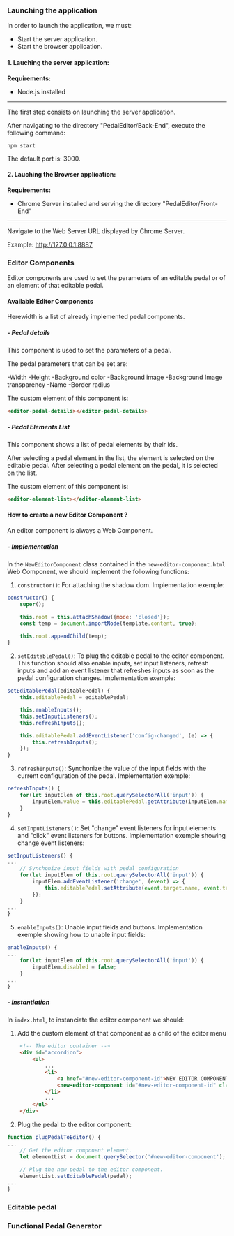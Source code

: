 ### Launching the application

In order to launch the application, we must:

- Start the server application.
- Start the browser application.

#### 1. Lauching the server application:

**Requirements:**
- Node.js installed

------------


The first step consists on launching the server application.

After navigating to the directory "PedalEditor/Back-End", execute the following command:
``` 
npm start
```
The default port is: 3000.

#### 2. Lauching the Browser application:
**Requirements:**
- Chrome Server installed and serving the directory "PedalEditor/Front-End"

------------


Navigate to the Web Server URL displayed by Chrome Server.

Example: http://127.0.0.1:8887


### Editor Components

Editor components are used to set the parameters of an editable pedal or of an element of that editable pedal.

#### Available Editor Components

Herewidth is a list of already implemented pedal components.

##### - Pedal details

This component is used to set the parameters of a pedal.

The pedal parameters that can be set are:

-Width
 -Height
-Background color
-Background image
-Background Image transparency
-Name
-Border radius

The custom element of this component is:

```html
<editor-pedal-details></editor-pedal-details>
```

##### - Pedal Elements List

This component shows a list of pedal elements by their ids.

After selecting a pedal element in the list, the element is selected on the editable pedal.
After selecting a pedal element on the pedal, it is selected on the list.

The custom element of this component is:
```html
<editor-element-list></editor-element-list>
```
#### How to create a new Editor Component ?

An editor component is always a Web Component.

##### - Implementation
In the `NewEditorComponent` class contained in the `new-editor-component.html` Web Component, we should implement the following functions:

1. `constructor()`: For attaching the shadow dom.
Implementation exemple:
```javascript
constructor() {
	super();

	this.root = this.attachShadow({mode: 'closed'});
	const temp = document.importNode(template.content, true);

	this.root.appendChild(temp);
}
```
2. `setEditablePedal()`: To plug the editable pedal to the editor component. This function should also enable inputs, set input listeners, refresh inputs and add an event listener that refreshes inputs as soon as the pedal configuration changes.
Implementation exemple:
```javascript
setEditablePedal(editablePedal) {
	this.editablePedal = editablePedal;

	this.enableInputs();
	this.setInputListeners();
	this.refreshInputs();

	this.editablePedal.addEventListener('config-changed', (e) => {
		this.refreshInputs();
	});
}
```

3. `refreshInputs()`: Synchonize the value of the input fields with the current configuration of the pedal.
Implementation exemple:
```javascript
refreshInputs() {
	for(let inputElem of this.root.querySelectorAll('input')) {
		inputElem.value = this.editablePedal.getAttribute(inputElem.name);
	}
}
```

4. `setInputListeners()`: Set "change" event listeners for input elements and "click" event listeners for buttons.
Implementation exemple showing change event listeners:
```javascript
setInputListeners() {
...
	// Synchonize input fields with pedal configuration
	for(let inputElem of this.root.querySelectorAll('input')) {
		inputElem.addEventListener('change', (event) => {
			this.editablePedal.setAttribute(event.target.name, event.target.value);
		});
	}
...
}
```

5. `enableInputs()`: Unable input fields and buttons.
Implementation exemple showing how to unable input fields:
```javascript
enableInputs() {
...
	for(let inputElem of this.root.querySelectorAll('input')) {
		inputElem.disabled = false;
	}
...
}
```

##### - Instantiation

In `index.html`, to instanciate the editor component we should:

1. Add the custom element of that component as a child of the editor menu
```html
	<!-- The editor container -->
	<div id="accordion">
		<ul>
			...
			<li>
				<a href="#new-editor-component-id">NEW EDITOR COMPONENT TITLE</a>
				<new-editor-component id="#new-editor-component-id" class="accordion"></new-editor-component>
			</li>
			...
		</ul>
	</div>
```

2. Plug the pedal to the editor component:
```javascript
function plugPedalToEditor() {
...
	// Get the editor component element.
	let elementList = document.querySelector('#new-editor-component');
	
	// Plug the new pedal to the editor component.
	elementList.setEditablePedal(pedal);
...
}
```




### Editable pedal

### Functional Pedal Generator
